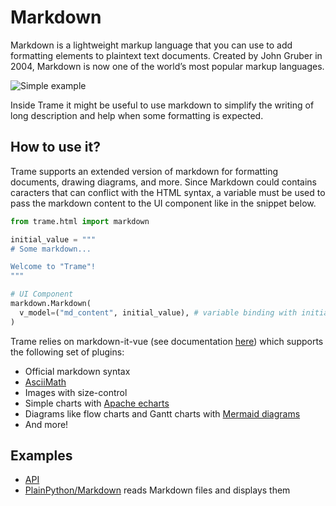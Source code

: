 # Markdown

Markdown is a lightweight markup language that you can use to add formatting elements to plaintext text documents. Created by John Gruber in 2004, Markdown is now one of the world’s most popular markup languages.

![Simple example](/trame/images/module-markdown.jpg)

Inside Trame it might be useful to use markdown to simplify the writing of long description and help when some formatting is expected.

## How to use it?

Trame supports an extended version of markdown for formatting documents, drawing diagrams, and more. Since Markdown could contains caracters that can conflict with the HTML syntax, a variable must be used to pass the markdown content to the UI component like in the snippet below.

```python
from trame.html import markdown

initial_value = """
# Some markdown...

Welcome to "Trame"!
"""

# UI Component
markdown.Markdown(
  v_model=("md_content", initial_value), # variable binding with initial value
)
```

Trame relies on markdown-it-vue (see documentation [here](http://www.aqcoder.com/markdown)) which supports the following set of plugins:
- Official markdown syntax
- [AsciiMath](http://asciimath.org/)
- Images with size-control
- Simple charts with [Apache echarts](https://echarts.apache.org/examples/en/index.html)
- Diagrams like flow charts and Gantt charts with [Mermaid diagrams](https://mermaid.live)
- And more!

## Examples

- [API](https://trame.readthedocs.io/en/latest/trame.html.markdown.html)
- [PlainPython/Markdown](https://github.com/Kitware/trame/blob/master/examples/PlainPython/Markdown/Simple.py) reads Markdown files and displays them
